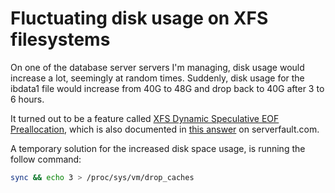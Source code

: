 # Fluctuating disk usage on XFS filesystems

On one of the database server servers I'm managing, disk usage would increase
a lot, seemingly at random times. Suddenly, disk usage for the ibdata1 file would
increase from 40G to 48G and drop back to 40G after 3 to 6 hours.

It turned out to be a feature called [XFS Dynamic Speculative EOF Preallocation](http://git.kernel.org/?p=linux/kernel/git/torvalds/linux-2.6.git;a=commitdiff;h=055388a3188f56676c21e92962fc366ac8b5cb72), which is also documented
in [this answer](https://serverfault.com/a/406070/67798) on serverfault.com.

A temporary solution for the increased disk space usage, is running the follow command:
```bash
sync && echo 3 > /proc/sys/vm/drop_caches
```
